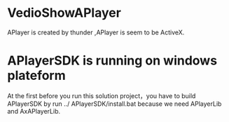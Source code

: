 # VedioShowAPlayer

APlayer is created by thunder ,APlayer is seem to be ActiveX. 

# APlayerSDK is running on windows plateform

At the first before you run this solution project，you have to build APlayerSDK by run ../ APlayerSDK/install.bat
because  we need APlayerLib and  AxAPlayerLib.

